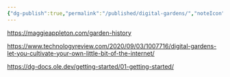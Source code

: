 ```yaml
---
{"dg-publish":true,"permalink":"/published/digital-gardens/","noteIcon":""}
---
```


https://maggieappleton.com/garden-history

https://www.technologyreview.com/2020/09/03/1007716/digital-gardens-let-you-cultivate-your-own-little-bit-of-the-internet/

https://dg-docs.ole.dev/getting-started/01-getting-started/